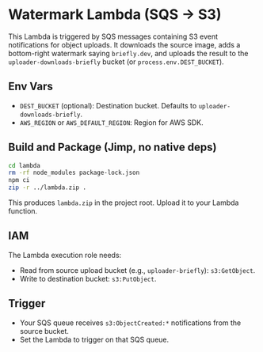 # Watermark Lambda (SQS -> S3)

This Lambda is triggered by SQS messages containing S3 event notifications for object uploads. It downloads the source image, adds a bottom-right watermark saying `briefly.dev`, and uploads the result to the `uploader-downloads-briefly` bucket (or `process.env.DEST_BUCKET`).

## Env Vars
- `DEST_BUCKET` (optional): Destination bucket. Defaults to `uploader-downloads-briefly`.
- `AWS_REGION` or `AWS_DEFAULT_REGION`: Region for AWS SDK.

## Build and Package (Jimp, no native deps)
```bash
cd lambda
rm -rf node_modules package-lock.json
npm ci
zip -r ../lambda.zip .
```
This produces `lambda.zip` in the project root. Upload it to your Lambda function.

## IAM
The Lambda execution role needs:
- Read from source upload bucket (e.g., `uploader-briefly`): `s3:GetObject`.
- Write to destination bucket: `s3:PutObject`.

## Trigger
- Your SQS queue receives `s3:ObjectCreated:*` notifications from the source bucket.
- Set the Lambda to trigger on that SQS queue. 